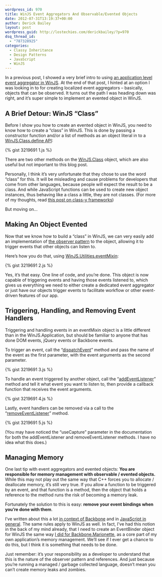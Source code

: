 ```yaml
---
wordpress_id: 970
title: WinJS Event Aggregators And Observable/Evented Objects
date: 2012-07-31T13:19:37+00:00
author: Derick Bailey
layout: post
wordpress_guid: http://lostechies.com/derickbailey/?p=970
dsq_thread_id:
  - "787328925"
categories:
  - Classy Inheritance
  - Design Patterns
  - JavaScript
  - WinJS
---
```

In a previous post, I showed a very brief intro to using [an application level event aggregator in WinJS](https://lostechies.com/derickbailey/2012/07/26/a-quick-note-on-pub-sub-event-aggregators-in-winjswinrt/). At the end of that post, I hinted at an option I was looking in to for creating localized event aggregators &#8211; basically, objects that can be observed. It turns out the path I was heading down was right, and it&#8217;s super simple to implement an evented object in WinJS.

## A Brief Detour: WinJS &#8220;Class&#8221;

Before I show you how to create an evented object in WinJS, you need to know how to create a &#8220;class&#8221; in WinJS. This is done by passing a constructor function and/or a list of methods as an object literal in to a [WinJS.Class.define API](http://msdn.microsoft.com/en-us/library/windows/apps/br229813.aspx):

{% gist 3219691 1.js %}

There are two other methods on the [WinJS.Class](http://msdn.microsoft.com/en-us/library/windows/apps/br229776.aspx) object, which are also useful but not important to this blog post.

Personally, I think it&#8217;s very unfortunate that they chose to use the word &#8220;class&#8221; for this. It will be misleading and cause problems for developers that come from other languages, because people will expect the result to be a class. And while JavaScript functions can be used to create new object instances, thus behaving like a class a little, they are not classes. (For more of my thoughts, read [this post on class-y frameworks](https://lostechies.com/derickbailey/2012/04/12/classyobjects-a-javascript-classy-inheritance-example/))

But moving on…

## Making An Object Evented

Now that we know how to build a &#8220;class&#8221; in WinJS, we can very easily add an implementation of [the observer pattern](http://en.wikipedia.org/wiki/Observer_pattern) to the object, allowing it to trigger events that other objects can listen to.

Here&#8217;s how you do that, using [WinJS.Utilities.eventMixin](http://msdn.microsoft.com/en-us/library/windows/apps/br211693.aspx):

{% gist 3219691 2.js %}

Yes, it&#8217;s that easy. One line of code, and you&#8217;re done. This object is now capable of triggering events and having those events listened to, which gives us everything we need to either create a dedicated event aggregator or just have our objects trigger events to facilitate workflow or other event-driven features of our app.

## Triggering, Handling, and Removing Event Handlers

Triggering and handling events in an eventMixin object is a little different than in the WinJS.Application, but should be familiar to anyone that has done DOM events, jQuery events or Backbone events.

To trigger an event, call the &#8220;[dispatchEvent](http://msdn.microsoft.com/en-us/library/windows/apps/br211692.aspx)&#8221; method and pass the name of the event as the first parameter, with the event arguments as the second parameter.

{% gist 3219691 3.js %}

To handle an event triggered by another object, call the &#8220;[addEventListener](http://msdn.microsoft.com/en-us/library/windows/apps/br211690.aspx)&#8221; method and tell it what event you want to listen to, then provide a callback function that receives the event arguments.

{% gist 3219691 4.js %}

Lastly, event handlers can be removed via a call to the &#8220;[removeEventListener](http://msdn.microsoft.com/en-us/library/windows/apps/br211695.aspx)&#8221; method.

{% gist 3219691 5.js %}

(You may have noticed the &#8220;useCapture&#8221; parameter in the documentation for both the addEventListener and removeEventListener methods. I have no idea what this does.)

## Managing Memory

One last tip with event aggregators and evented objects: **You are responsible for memory management with observable / evented objects.** While this may not play out the same way that C++ forces you to allocate / deallocate memory, it&#8217;s still very true. If you allow a function to be triggered by an event, and that function is a method, then the object that holds a reference to the method runs the risk of becoming a memory leak. 

Fortunately the solution to this is easy: **remove your event bindings when you&#8217;re done with them**.

I&#8217;ve written about this a lot [in context of Backbone](https://lostechies.com/derickbailey/2011/09/15/zombies-run-managing-page-transitions-in-backbone-apps/) and in [JavaScript in general](https://lostechies.com/derickbailey/2012/03/19/backbone-js-and-javascript-garbage-collection/). The same rules apply to WinJS as well. In fact, I&#8217;ve had this notion in the back of my mind already, that I need to create an EventBinder object for WinJS the same way [I did for Backbone.Marionette](https://github.com/derickbailey/backbone.marionette/blob/master/docs/marionette.eventbinder.md), as a core part of my own application&#8217;s memory management. We&#8217;ll see if I ever get a chance to do this, but I think it is something that needs to be done.

Just remember: it&#8217;s your responsibility as a developer to understand that this is the nature of the observer pattern and references. And just because you&#8217;re running a managed / garbage collected language, doesn&#8217;t mean you can&#8217;t create memory leaks and zombies.
